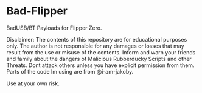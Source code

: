 # Bad-Flipper
BadUSB/BT Payloads for Flipper Zero.


Disclaimer: The contents of this repository are for educational purposes only.
The author is not responsible for any damages or losses that may result from the use or misuse of the contents.
Inform and warn your friends and family about the dangers of Malicious Rubberducky Scripts and other Threats.
Dont attack others unless you have explicit permission from them.
Parts of the code Im using are from @i-am-jakoby.

Use at your own risk.
